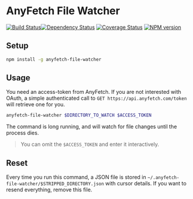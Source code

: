 AnyFetch File Watcher
======================

[![Build Status](https://travis-ci.org/AnyFetch/file-watcher.svg)](https://travis-ci.org/AnyFetch/file-watcher)[![Dependency Status](https://gemnasium.com/AnyFetch/file-watcher.svg)](https://gemnasium.com/AnyFetch/file-watcher)
[![Coverage Status](https://coveralls.io/repos/AnyFetch/file-watcher/badge.png?branch=master)](https://coveralls.io/r/AnyFetch/file-watcher?branch=master)
[![NPM version](https://badge.fury.io/js/anyfetch-file-watcher.png)](http://badge.fury.io/js/anyfetch-file-watcher)

## Setup
```sh
npm install -g anyfetch-file-watcher
```

## Usage
You need an access-token from AnyFetch. If you are not interested with OAuth, a simple authenticated call to `GET https://api.anyfetch.com/token` will retrieve one for you.

```sh
anyfetch-file-watcher $DIRECTORY_TO_WATCH $ACCESS_TOKEN
```

The command is long running, and will watch for file changes until the process dies.

> You can omit the `$ACCESS_TOKEN` and enter it interactively.

## Reset
Every time you run this command, a JSON file is stored in `~/.anyfetch-file-watcher/$STRIPPED_DIRECTORY.json` with cursor details. If you want to resend everything, remove this file.
